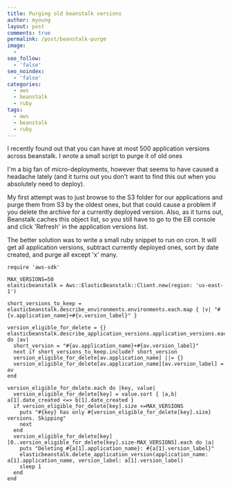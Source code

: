 ```yaml
---
title: Purging old beanstalk versions
author: myoung
layout: post
comments: true
permalink: /post/beanstalk-purge
image:
  - 
seo_follow:
  - 'false'
seo_noindex:
  - 'false'
categories:
  - aws
  - beanstalk
  - ruby
tags:
  - aws
  - beanstalk
  - ruby
---
```


I recently found out that you can have at most 500 application versions across beanstalk. I wrote a small script to purge it of old ones<!-- more -->

I'm a big fan of micro-deployments, however that seems to have caused a headache lately (and it turns out you don't want to find this out when you absolutely need to deploy).

My first attempt was to just browse to the S3 folder for our applications and purge them from S3 by the oldest ones, but that could cause a problem if you delete the archive for a currently deployed version. Also, as it turns out, Beanstalk caches this object list, so you still have to go to the EB console and click 'Refresh' in the application versions list.

The better solution was to write a small ruby snippet to run on cron. It will get all application versions, subtract currently deployed ones, sort by date created, and purge all except 'x' many.

```
require 'aws-sdk'

MAX_VERSIONS=50
elasticbeanstalk = Aws::ElasticBeanstalk::Client.new(region: 'us-east-1')

short_versions_to_keep = elasticbeanstalk.describe_environments.environments.each.map { |v| "#{v.application_name}+#{v.version_label}" }

version_eligible_for_delete = {}
elasticbeanstalk.describe_application_versions.application_versions.each do |av|
  short_version = "#{av.application_name}+#{av.version_label}"
  next if short_versions_to_keep.include? short_version
  version_eligible_for_delete[av.application_name] ||= {}
  version_eligible_for_delete[av.application_name][av.version_label] = av
end

version_eligible_for_delete.each do |key, value|
  version_eligible_for_delete[key] = value.sort { |a,b| a[1].date_created <=> b[1].date_created }
  if version_eligible_for_delete[key].size <=MAX_VERSIONS
    puts "#{key} has only #{version_eligible_for_delete[key].size} versions. Skipping"
    next
  end
  version_eligible_for_delete[key][0..version_eligible_for_delete[key].size-MAX_VERSIONS].each do |a|
    puts "Deleting #{a[1].application_name}: #{a[1].version_label}"
    elasticbeanstalk.delete_application_version(application_name: a[1].application_name, version_label: a[1].version_label)
    sleep 1
  end
end
```
